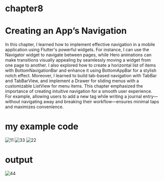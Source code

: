 # chapter8
# Creating an App’s Navigation
In this chapter, I learned how to implement effective navigation in a mobile application using Flutter's powerful widgets. For instance, I can use the Navigator widget to navigate between pages, while Hero animations can make transitions visually appealing by seamlessly moving a widget from one page to another. I also explored how to create a horizontal list of items with BottomNavigationBar and enhance it using BottomAppBar for a stylish notch effect. Moreover, I learned to build tab-based navigation with TabBar and TabBarView, and implement a Drawer for sliding menus with a customizable ListView for menu items. This chapter emphasized the importance of creating intuitive navigation for a smooth user experience. For example, allowing users to add a new tag while writing a journal entry—without navigating away and breaking their workflow—ensures minimal taps and maximizes convenience.

# my example code
![11](https://github.com/user-attachments/assets/4135cb8f-5a3c-4079-986b-3077ad7d89b8)
![33](https://github.com/user-attachments/assets/13123ddc-65d9-4396-a18b-70731f673cea)
![22](https://github.com/user-attachments/assets/4672b5b9-5265-4b62-abc6-ecc21d224eec)
# output
![44](https://github.com/user-attachments/assets/da1ca697-0d58-42f7-8ade-43cb852c4bd6)

